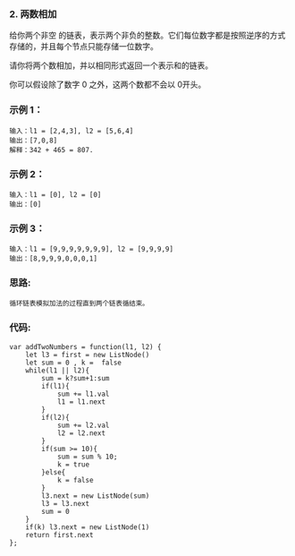 ### 2. 两数相加
给你两个非空 的链表，表示两个非负的整数。它们每位数字都是按照逆序的方式存储的，并且每个节点只能存储一位数字。

请你将两个数相加，并以相同形式返回一个表示和的链表。

你可以假设除了数字 0 之外，这两个数都不会以 0开头。

### 示例 1：
    输入：l1 = [2,4,3], l2 = [5,6,4]
    输出：[7,0,8]
    解释：342 + 465 = 807.

### 示例 2：
    输入：l1 = [0], l2 = [0]
    输出：[0]

### 示例 3：
    输入：l1 = [9,9,9,9,9,9,9], l2 = [9,9,9,9]
    输出：[8,9,9,9,0,0,0,1]

### 思路:
    循环链表模拟加法的过程直到两个链表循结束。

### 代码:
    var addTwoNumbers = function(l1, l2) {
        let l3 = first = new ListNode()
        let sum = 0 , k =  false
        while(l1 || l2){
            sum = k?sum+1:sum
            if(l1){
                sum += l1.val
                l1 = l1.next
            }
            if(l2){
                sum += l2.val
                l2 = l2.next
            }
            if(sum >= 10){
                sum = sum % 10;
                k = true
            }else{
                k = false
            }
            l3.next = new ListNode(sum) 
            l3 = l3.next
            sum = 0
        }
        if(k) l3.next = new ListNode(1)
        return first.next
    };
